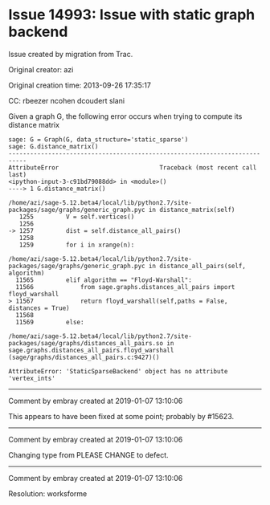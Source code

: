 # Issue 14993: Issue with static graph backend

Issue created by migration from Trac.

Original creator: azi

Original creation time: 2013-09-26 17:35:17

CC:  rbeezer ncohen dcoudert slani

Given a graph G, the following error occurs when trying to compute its distance matrix


```
sage: G = Graph(G, data_structure='static_sparse')
sage: G.distance_matrix()
---------------------------------------------------------------------------
AttributeError                            Traceback (most recent call last)
<ipython-input-3-c91bd79088dd> in <module>()
----> 1 G.distance_matrix()

/home/azi/sage-5.12.beta4/local/lib/python2.7/site-packages/sage/graphs/generic_graph.pyc in distance_matrix(self)
   1255         V = self.vertices()
   1256
-> 1257         dist = self.distance_all_pairs()
   1258
   1259         for i in xrange(n):

/home/azi/sage-5.12.beta4/local/lib/python2.7/site-packages/sage/graphs/generic_graph.pyc in distance_all_pairs(self, algorithm)
  11565         elif algorithm == "Floyd-Warshall":
  11566             from sage.graphs.distances_all_pairs import floyd_warshall
> 11567             return floyd_warshall(self,paths = False, distances = True)
  11568
  11569         else:

/home/azi/sage-5.12.beta4/local/lib/python2.7/site-packages/sage/graphs/distances_all_pairs.so in sage.graphs.distances_all_pairs.floyd_warshall (sage/graphs/distances_all_pairs.c:9427)()

AttributeError: 'StaticSparseBackend' object has no attribute 'vertex_ints'

```



---

Comment by embray created at 2019-01-07 13:10:06

This appears to have been fixed at some point; probably by #15623.


---

Comment by embray created at 2019-01-07 13:10:06

Changing type from PLEASE CHANGE to defect.


---

Comment by embray created at 2019-01-07 13:10:06

Resolution: worksforme
